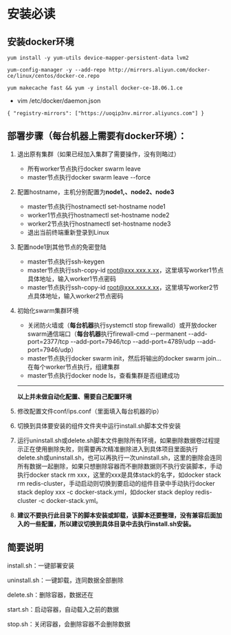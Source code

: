 # 安装必读

## 安装docker环境

`yum install -y yum-utils device-mapper-persistent-data lvm2`

`yum-config-manager -y --add-repo http://mirrors.aliyun.com/docker-ce/linux/centos/docker-ce.repo`

`yum makecache fast && yum -y install docker-ce-18.06.1.ce`

- vim /etc/docker/daemon.json

`{
  "registry-mirrors": ["https://uoqip3nv.mirror.aliyuncs.com"]
}`



## 部署步骤（每台机器上需要有docker环境）：

1. 退出原有集群（如果已经加入集群了需要操作，没有则略过）

   - 所有worker节点执行docker swarm leave 
   - master节点执行docker swarm leave --force

2. 配置hostname，主机分别配置为**node1,、node2、node3**

   - master节点执行hostnamectl set-hostname node1
   - worker1节点执行hostnamectl set-hostname node2
   - worker2节点执行hostnamectl set-hostname node3
   - 退出当前终端重新登录到Linux

3. 配置node1到其他节点的免密登陆

   - master节点执行ssh-keygen
   - master节点执行ssh-copy-id root@xxx.xxx.x.xx，这里填写worker1节点具体地址，输入worker1节点密码
   - master节点执行ssh-copy-id root@xxx.xxx.x.xx，这里填写worker2节点具体地址，输入worker2节点密码

4. 初始化swarm集群环境

   - 关闭防火墙或（**每台机器**执行systemctl stop firewalld）或开放docker swarm通信端口（**每台机器**执行firewall-cmd --permanent --add-port=2377/tcp --add-port=7946/tcp --add-port=4789/udp --add-port=7946/udp）
   - master节点执行docker swarm init，然后将输出的docker swarm join...在每个worker节点执行，组建集群
   - master节点执行docker node ls，查看集群是否组建成功

   ------

   **以上并未做自动化配置、需要自己配置环境**

5. 修改配置文件conf/ips.conf（里面填入每台机器的ip）

6. 切换到具体要安装的组件文件夹中运行install.sh脚本文件安装

7. 运行uninstall.sh或delete.sh脚本文件删除所有环境，如果删除数据卷过程提示正在使用删除失败，则需要再次精准删除进入到具体项目里面执行delete.sh或uninstall.sh，也可以再执行一次uninstall.sh，这里的删除会连同所有数据一起删除，如果只想删除容器而不删除数据则不执行安装脚本，手动执行docker stack rm xxx，这里的xxx是具体stack的名字，如docker stack rm redis-cluster，手动启动则切换到要启动的组件目录中手动执行docker stack deploy xxx -c docker-stack.yml，如docker stack deploy redis-cluster -c docker-stack.yml。

8. **建议不要执行此目录下的脚本安装或卸载，该脚本还要整理，没有兼容后面加入的一些配置，所以建议切换到具体目录中去执行install.sh安装。**

   

## 简要说明

install.sh：一键部署安装

uninstall.sh：一键卸载，连同数据全部删除

delete.sh：删除容器，数据还在

start.sh：启动容器，自动载入之前的数据

stop.sh：关闭容器，会删除容器不会删除数据
